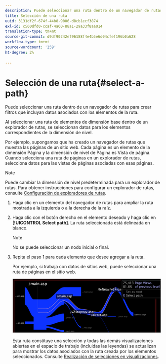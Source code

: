 ```yaml
---
description: Puede seleccionar una ruta dentro de un navegador de rutas para crear filtros que incluyan datos asociados con los elementos de la ruta.
title: Selección de una ruta
uuid: 3131df2f-674f-44b8-9006-d8cb1ecf3874
exl-id: c560dfd0-ccaf-4a60-88a1-29a33f8aa014
translation-type: tm+mt
source-git-commit: d9df90242ef96188f4e4b5e6d04cfef196b0a628
workflow-type: tm+mt
source-wordcount: '259'
ht-degree: 2%

---
```


# Selección de una ruta{#select-a-path}

Puede seleccionar una ruta dentro de un navegador de rutas para crear filtros que incluyan datos asociados con los elementos de la ruta.

Al seleccionar una ruta de elementos de dimensión base dentro de un explorador de rutas, se seleccionan datos para los elementos correspondientes de la dimensión de nivel.

Por ejemplo, supongamos que ha creado un navegador de rutas que muestra las páginas de un sitio web. Cada página es un elemento de la dimensión Página y la dimensión de nivel de Página es Vista de página. Cuando selecciona una ruta de páginas en un explorador de rutas, selecciona datos para las vistas de páginas asociadas con esas páginas.

>[!NOTE]
>
>Puede cambiar la dimensión de nivel predeterminada para un explorador de rutas. Para obtener instrucciones para configurar un explorador de rutas, consulte [Configuración de exploradores de rutas](../../../../home/c-get-started/c-intf-anlys-ftrs/t-config-path-brwsr.md#task-bbb3ddaa140a414f984b697c2b8202a3).

1. Haga clic en un elemento del navegador de rutas para ampliar la ruta mostrada a la izquierda o a la derecha de la raíz.
1. Haga clic con el botón derecho en el elemento deseado y haga clic en **[!UICONTROL Select path]**. La ruta seleccionada está delineada en blanco.

   >[!NOTE]
   >
   >No se puede seleccionar un nodo inicial o final.

1. Repita el paso 1 para cada elemento que desee agregar a la ruta.

   Por ejemplo, si trabaja con datos de sitios web, puede seleccionar una ruta de páginas en el sitio web.

   ![](assets/client-path.png)

   Esta ruta constituye una selección y todas las demás visualizaciones abiertas en el espacio de trabajo (incluidas las leyendas) se actualizan para mostrar los datos asociados con la ruta creada por los elementos seleccionados. Consulte [Realización de selecciones en visualizaciones](../../../../home/c-get-started/c-vis/c-sel-vis/c-sel-vis.md#concept-012870ec22c7476e9afbf3b8b2515746).
